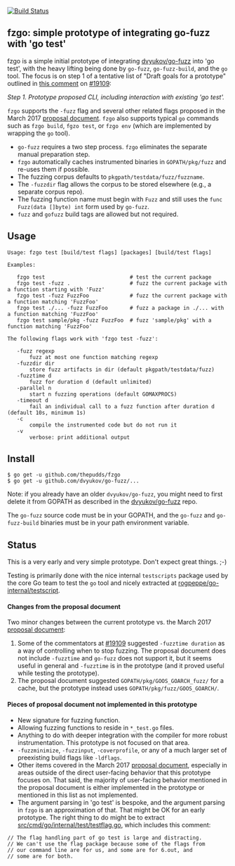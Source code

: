 [![Build Status](https://travis-ci.org/thepudds/fzgo.svg?branch=master)](https://travis-ci.org/thepudds/fzgo)

## fzgo: simple prototype of integrating go-fuzz with 'go test'

fzgo is a simple initial prototype of integrating [dvyukov/go-fuzz](https://github.com/dvyukov/go-fuzz)
into 'go test', with the heavy lifting being done by `go-fuzz`, `go-fuzz-build`, and the `go` tool. The focus 
is on step 1 of a tentative list of "Draft goals for a prototype" outlined in [this
comment](https://github.com/golang/go/issues/19109#issuecomment-441442080) on [#19109](https://golang.org/issue/19109):

   _Step 1. Prototype proposed CLI, including interaction with existing 'go test'._
 
`fzgo` supports the `-fuzz` flag and several other related flags proposed in the March 2017 
[proposal document](https://github.com/golang/go/issues/19109#issuecomment-285456008). `fzgo` also supports typical `go` commands 
such as `fzgo build`, `fgzo test`, or `fzgo env` (which are implemented by wrapping the `go` tool).

* `go-fuzz` requires a two step process. `fzgo` eliminates the separate manual preparation step.
* `fzgo` automatically caches instrumented binaries in `GOPATH/pkg/fuzz` and re-uses them if possible.
* The fuzzing corpus defaults to `pkgpath/testdata/fuzz/fuzzname`. 
* The `-fuzzdir` flag allows the corpus to be stored elsewhere (e.g., a separate corpus repo).
* The fuzzing function name must begin with `Fuzz` and still uses the `func Fuzz(data []byte) int` form used by `go-fuzz`. 
* `fuzz` and `gofuzz` build tags are allowed but not required.

## Usage
```
Usage: fzgo test [build/test flags] [packages] [build/test flags]

Examples:

   fzgo test                           # test the current package
   fzgo test -fuzz .                   # fuzz the current package with a function starting with 'Fuzz'
   fzgo test -fuzz FuzzFoo             # fuzz the current package with a function matching 'FuzzFoo'
   fzgo test ./... -fuzz FuzzFoo       # fuzz a package in ./... with a function matching 'FuzzFoo'
   fzgo test sample/pkg -fuzz FuzzFoo  # fuzz 'sample/pkg' with a function matching 'FuzzFoo'

The following flags work with 'fzgo test -fuzz':

   -fuzz regexp
       fuzz at most one function matching regexp
   -fuzzdir dir
       store fuzz artifacts in dir (default pkgpath/testdata/fuzz)
   -fuzztime d
       fuzz for duration d (default unlimited)
   -parallel n
       start n fuzzing operations (default GOMAXPROCS)
   -timeout d
       fail an individual call to a fuzz function after duration d (default 10s, minimum 1s)
   -c
       compile the instrumented code but do not run it
   -v
       verbose: print additional output
```  

## Install

```
$ go get -u github.com/thepudds/fzgo
$ go get -u github.com/dvyukov/go-fuzz/...
```

Note: if you already have an older `dvyukov/go-fuzz`, you might need to first delete it from GOPATH as described in
the [dvyukov/go-fuzz](https://github.com/dvyukov/go-fuzz#history-rewrite) repo.

The `go-fuzz` source code must be in your GOPATH, and the `go-fuzz` and `go-fuzz-build` binaries must be 
in your path environment variable.

## Status

This is a very early and very simple prototype. Don't expect great things.  ;-)

Testing is primarily done with the nice internal `testscripts` package used by the core Go team to test the `go` tool
and nicely extracted at [rogpeppe/go-internal/testscript](https://github.com/rogpeppe/go-internal/tree/master/testscript).

#### Changes from the proposal document

Two minor changes between the current prototype vs. the March 2017 [proposal document](https://github.com/golang/go/issues/19109#issuecomment-285456008):

1. Some of the commentators at [#19109](https://golang.org/issue/19109) suggested `-fuzztime duration` as a 
way of controlling when to stop fuzzing. The proposal document does not include `-fuzztime` and `go-fuzz` 
does not support it, but it seems useful in general and `-fuzztime` is in the prototype (and it proved 
useful while testing the prototype).
2. The proposal document suggested `GOPATH/pkg/GOOS_GOARCH_fuzz/` for a cache, but the prototype instead
uses `GOPATH/pkg/fuzz/GOOS_GOARCH/`.

#### Pieces of proposal document not implemented in this prototype

* New signature for fuzzing function.
* Allowing fuzzing functions to reside in `*_test.go` files.
* Anything to do with deeper integration with the compiler for more robust instrumentation. This
prototype is not focused on that area.
* `-fuzzminimize`, `-fuzzinput`, `-coverprofile`, or any of a much larger set of preexisting build flags like `-ldflags`.
* Other items covered in the March 2017 [proposal document](https://github.com/golang/go/issues/19109#issuecomment-285456008), 
especially in areas outside of the direct user-facing behavior that this prototype focuses on. That said, the majority of 
user-facing behavior mentioned in the proposal document is either implemented in the prototype or
mentioned in this list as not implemented.
* The argument parsing in 'go test' is bespoke, and the argument parsing in `fzgo` is an approximation of that.
That might be OK for an early prototype. The right thing to do might be to extract 
[src/cmd/go/internal/test/testflag.go](https://golang.org/src/cmd/go/internal/test/testflag.go), 
which includes this comment:

```
// The flag handling part of go test is large and distracting.
// We can't use the flag package because some of the flags from
// our command line are for us, and some are for 6.out, and
// some are for both.
```

